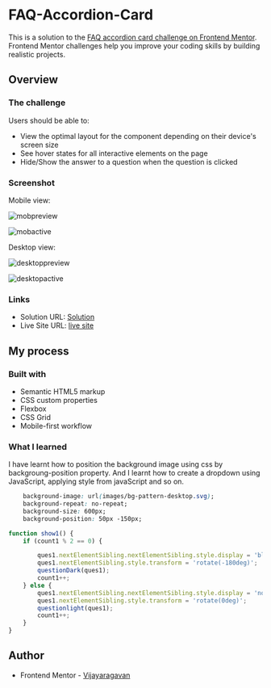 # FAQ-Accordion-Card

This is a solution to the [FAQ accordion card challenge on Frontend Mentor](https://www.frontendmentor.io/challenges/faq-accordion-card-XlyjD0Oam). Frontend Mentor challenges help you improve your coding skills by building realistic projects. 

## Overview

### The challenge
Users should be able to:

- View the optimal layout for the component depending on their device's screen size
- See hover states for all interactive elements on the page
- Hide/Show the answer to a question when the question is clicked

### Screenshot

Mobile view:

![mobpreview](https://user-images.githubusercontent.com/95960286/194751909-7d85c1dd-8f76-416f-a65b-e083ecb2dd78.png)

![mobactive](https://user-images.githubusercontent.com/95960286/194751911-2156bfc2-c8ba-4c73-aab4-93ea7a7a3044.png)


Desktop view:

![desktoppreview](https://user-images.githubusercontent.com/95960286/194751926-bfb4e4f2-72de-4ec3-84c0-5fa6aa95ae52.png)

![desktopactive](https://user-images.githubusercontent.com/95960286/194751931-351e7733-5643-4b2a-abcb-e55b3e6f43d2.png)

### Links

- Solution URL: [Solution](https://www.frontendmentor.io/solutions/faq-accordion-card-nQIAV9lUZL)
- Live Site URL: [live site](https://astounding-quokka-4dcf36.netlify.app/)


## My process

### Built with

- Semantic HTML5 markup
- CSS custom properties
- Flexbox
- CSS Grid
- Mobile-first workflow

### What I learned

I have learnt how to position the background image using css by backgroung-position property. And I learnt how to create a dropdown using JavaScript, applying style from javaScript and so on.


```css
    background-image: url(images/bg-pattern-desktop.svg);
    background-repeat: no-repeat;
    background-size: 600px;
    background-position: 50px -150px;
```
```js
function show1() {
    if (count1 % 2 == 0) {

        ques1.nextElementSibling.nextElementSibling.style.display = 'block';
        ques1.nextElementSibling.style.transform = 'rotate(-180deg)';
        questionDark(ques1);
        count1++;
    } else {
        ques1.nextElementSibling.nextElementSibling.style.display = 'none';
        ques1.nextElementSibling.style.transform = 'rotate(0deg)';
        questionlight(ques1);
        count1++;
    }
}

```

## Author

- Frontend Mentor - [Vijayaragavan](https://www.frontendmentor.io/profile/vijayaragavankts)
